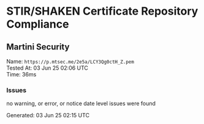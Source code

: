 # STIR/SHAKEN Certificate Repository Compliance

## Martini Security

Name: `https://p.mtsec.me/2e5a/LCY3Qg0ctH_Z.pem`\
Tested At: 03 Jun 25 02:06 UTC\
Time: 36ms

### Issues

no warning, or error, or notice date level issues were found

Generated: 03 Jun 25 02:15 UTC